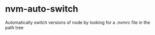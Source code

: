 # nvm-auto-switch
Automatically switch versions of node by looking for a .nvmrc file in the path tree

